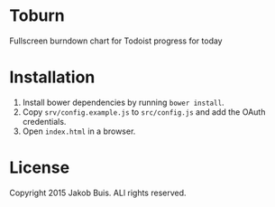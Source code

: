 # Toburn
Fullscreen burndown chart for Todoist progress for today

# Installation
1. Install bower dependencies by running `bower install`.
1. Copy `srv/config.example.js` to `src/config.js` and add the OAuth credentials.
1. Open `index.html` in a browser.

# License
Copyright 2015 Jakob Buis. ALl rights reserved.
